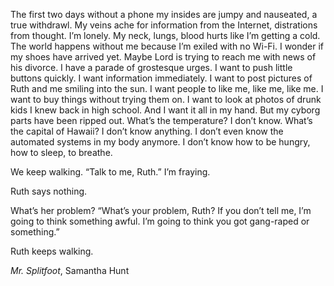 The first two days without a phone my insides are jumpy and nauseated, a true withdrawl. My veins ache for information from the Internet, distrations from thought. I’m lonely. My neck, lungs, blood hurts like I’m getting a cold. The world happens without me because I’m exiled with no Wi-Fi. I wonder if my shoes have arrived yet. Maybe Lord is trying to reach me with news of his divorce. I have a parade of grostesque urges. I want to push little buttons quickly. I want information immediately. I want to post pictures of Ruth and me smiling into the sun. I want people to like me, like me, like me. I want to buy things without trying them on. I want to look at photos of drunk kids I knew back in high school. And I want it all in my hand. But my cyborg parts have been ripped out. What’s the temperature? I don’t know. What’s the capital of Hawaii? I don’t know anything. I don’t even know the automated systems in my body anymore. I don’t know how to be hungry, how to sleep, to breathe.

We keep walking. “Talk to me, Ruth.” I’m fraying.

Ruth says nothing.

What’s her problem? “What’s your problem, Ruth? If you don’t tell me, I’m going to think something awful. I’m going to think you got gang-raped or something.” 

Ruth keeps walking.

_Mr. Splitfoot_, Samantha Hunt
